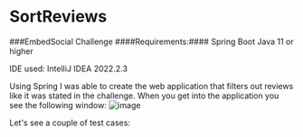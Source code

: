 # SortReviews
###EmbedSocial Challenge
####Requirements:####
Spring Boot
Java 11 or higher

IDE used:
IntelliJ IDEA 2022.2.3

Using Spring I was able to create the web application that filters out reviews like it was stated in the challenge.
When you get into the application you see the following window:
![image](https://user-images.githubusercontent.com/26824973/225444153-47bfafdd-35d3-4f3c-afa1-7b99bf840c59.png)

Let's see a couple of test cases:





